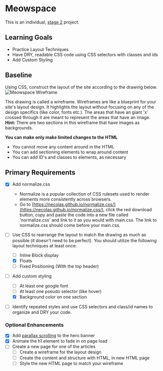 # Meowspace

This is an individual, [stage 2](https://github.com/Ada-Developers-Academy/pedagogy/blob/master/rule-of-three.md) project.

## Learning Goals
- Practice Layout Techniques
- Have DRY, readable CSS code using CSS selectors with classes and ids
- Add Custom Styling

## Baseline
Using CSS, construct the layout of the site according to the drawing below.
![Meowspace Wireframe](./assets/meowspace.png)


This drawing is called a wireframe. Wireframes are like a blueprint for your site's layout design. It highlights the layout without focusing on any of the design specifics (like color, fonts etc.). The areas that have an giant 'x' crossed through it are meant to represent the areas that have an image. **Hint:** There are two sections in this wireframe that have images as backgrounds.


**You can make only make limited changes to the HTML**
  - You cannot move any content around in the HTML
  - You can add sectioning elements to wrap around content
  - You can add ID's and classes to elements, as necessary

## Primary Requirements

- [X] Add normalize.css
  - Normalize is a popular collection of CSS rulesets used to render elements more consistently across browsers.
  - Go to [https://necolas.github.io/normalize.css/](https://necolas.github.io/normalize.css/), click the red download button, copy and paste the code into a new file called 'normalize.css' and link to it as you would with main.css. The link to normalize.css should come before your main.css.
- [ ] Use CSS to rearrange the layout to match the drawing as much as possible (it doesn't need to be perfect). You should utilize the following layout techniques at least once:
  - [ ] Inline Block display
  - [X] Floats
  - [ ] Fixed Positioning (With the top header)
- [ ] Add custom styling
  - [ ] At least one google font
  - [ ] At least one pseudo selector (like hover)
  - [X] Background color on one section
-  [ ] Identify repeated styles and use CSS selectors and class/id names to organize and DRY your code.



### Optional Enhancements

- [X] Add [parallax scrolling](https://www.w3schools.com/howto/howto_css_parallax.asp) to the hero banner
- [X] Animate the h1 element to fade in on page load
- [ ] Create a new page for one of the articles
  - [ ] Create a wireframe for the layout design
  - [ ] Create the content and structure with HTML, in new HTML page
  - [ ] Style the new HTML page to match your wireframe

